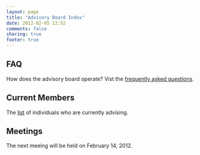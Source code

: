 ```yaml
---
layout: page
title: "Advisory Board Index"
date: 2012-02-05 12:52
comments: false
sharing: true
footer: true
---
```


## FAQ
How does the advisory board operate? Vist the [frequently asked questions](/advisors/faq).


## Current Members

The [list](/advisors/members) of individuals who are currently advising.


## Meetings

The next meeing will be held on February 14, 2012.

